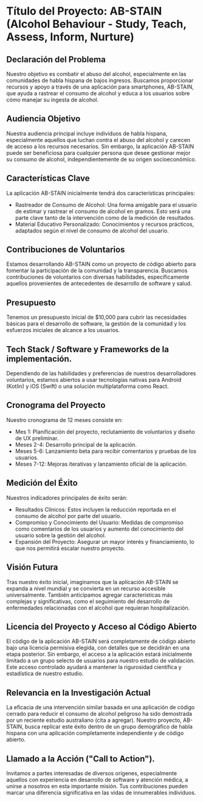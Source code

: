# Título del Proyecto: AB-STAIN (Alcohol Behaviour - Study, Teach, Assess, Inform, Nurture)

## Declaración del Problema

Nuestro objetivo es combatir el abuso del alcohol, especialmente en las comunidades de habla hispana de bajos ingresos. Buscamos proporcionar recursos y apoyo a través de una aplicación para smartphones, AB-STAIN, que ayuda a rastrear el consumo de alcohol y educa a los usuarios sobre cómo manejar su ingesta de alcohol.

## Audiencia Objetivo

Nuestra audiencia principal incluye individuos de habla hispana, especialmente aquellos que luchan contra el abuso del alcohol y carecen de acceso a los recursos necesarios. Sin embargo, la aplicación AB-STAIN puede ser beneficiosa para cualquier persona que desee gestionar mejor su consumo de alcohol, independientemente de su origen socioeconómico.

## Características Clave

La aplicación AB-STAIN inicialmente tendrá dos características principales:

- Rastreador de Consumo de Alcohol: Una forma amigable para el usuario de estimar y rastrear el consumo de alcohol en gramos. Esto será una parte clave tanto de la intervención como de la medición de resultados.
- Material Educativo Personalizado: Conocimientos y recursos prácticos, adaptados según el nivel de consumo de alcohol del usuario.

## Contribuciones de Voluntarios

Estamos desarrollando AB-STAIN como un proyecto de código abierto para fomentar la participación de la comunidad y la transparencia. Buscamos contribuciones de voluntarios con diversas habilidades, específicamente aquellos provenientes de antecedentes de desarrollo de software y salud.

## Presupuesto

Tenemos un presupuesto inicial de $10,000 para cubrir las necesidades básicas para el desarrollo de software, la gestión de la comunidad y los esfuerzos iniciales de alcance a los usuarios.

## Tech Stack / Software y Frameworks de la implementación.

Dependiendo de las habilidades y preferencias de nuestros desarrolladores voluntarios, estamos abiertos a usar tecnologías nativas para Android (Kotlin) y iOS (Swift) o una solución multiplataforma como React.

## Cronograma del Proyecto

Nuestro cronograma de 12 meses consiste en:

- Mes 1: Planificación del proyecto, reclutamiento de voluntarios y diseño de UX preliminar.
- Meses 2-4: Desarrollo principal de la aplicación.
- Meses 5-6: Lanzamiento beta para recibir comentarios y pruebas de los usuarios.
- Meses 7-12: Mejoras iterativas y lanzamiento oficial de la aplicación.

## Medición del Éxito

Nuestros indicadores principales de éxito serán:

- Resultados Clínicos: Estos incluyen la reducción reportada en el consumo de alcohol por parte del usuario.
- Compromiso y Conocimiento del Usuario: Medidas de compromiso como comentarios de los usuarios y aumento del conocimiento del usuario sobre la gestión del alcohol.
- Expansión del Proyecto: Asegurar un mayor interés y financiamiento, lo que nos permitirá escalar nuestro proyecto.

## Visión Futura

Tras nuestro éxito inicial, imaginamos que la aplicación AB-STAIN se expanda a nivel mundial y se convierta en un recurso accesible universalmente. También anticipamos agregar características más complejas y significativas, como el seguimiento del desarrollo de enfermedades relacionadas con el alcohol que requieran hospitalización.

## Licencia del Proyecto y Acceso al Código Abierto

El código de la aplicación AB-STAIN será completamente de código abierto bajo una licencia permisiva elegida, con detalles que se decidirán en una etapa posterior. Sin embargo, el acceso a la aplicación estará inicialmente limitado a un grupo selecto de usuarios para nuestro estudio de validación. Este acceso controlado ayudará a mantener la rigurosidad científica y estadística de nuestro estudio.

## Relevancia en la Investigación Actual

La eficacia de una intervención similar basada en una aplicación de código cerrado para reducir el consumo de alcohol peligroso ha sido demostrada por un reciente estudio australiano (cita a agregar). Nuestro proyecto, AB-STAIN, busca replicar este éxito dentro de un grupo demográfico de habla hispana con una aplicación completamente independiente y de código abierto.

## Llamado a la Acción ("Call to Action").

Invitamos a partes interesadas de diversos orígenes, especialmente aquellos con experiencia en desarrollo de software y atención médica, a unirse a nosotros en esta importante misión. Tus contribuciones pueden marcar una diferencia significativa en las vidas de innumerables individuos.
